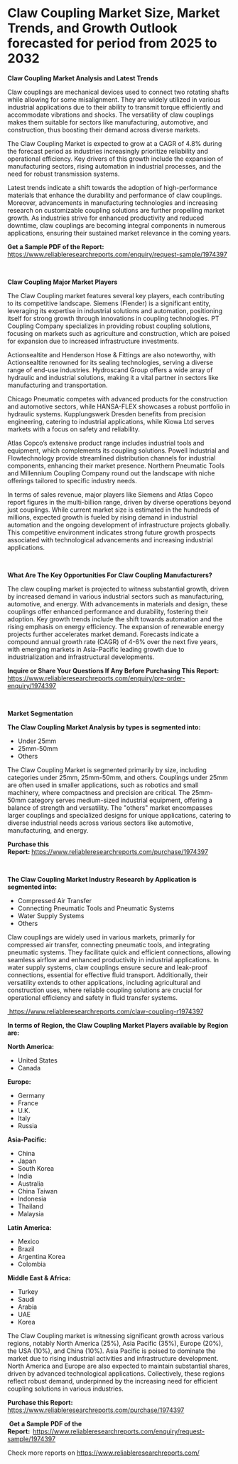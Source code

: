 <p><h1>Claw Coupling Market Size, Market Trends, and Growth Outlook forecasted for period from 2025 to 2032</h1></p><p><strong>Claw Coupling Market Analysis and Latest Trends</strong></p>
<p><p>Claw couplings are mechanical devices used to connect two rotating shafts while allowing for some misalignment. They are widely utilized in various industrial applications due to their ability to transmit torque efficiently and accommodate vibrations and shocks. The versatility of claw couplings makes them suitable for sectors like manufacturing, automotive, and construction, thus boosting their demand across diverse markets.</p><p>The Claw Coupling Market is expected to grow at a CAGR of 4.8% during the forecast period as industries increasingly prioritize reliability and operational efficiency. Key drivers of this growth include the expansion of manufacturing sectors, rising automation in industrial processes, and the need for robust transmission systems. </p><p>Latest trends indicate a shift towards the adoption of high-performance materials that enhance the durability and performance of claw couplings. Moreover, advancements in manufacturing technologies and increasing research on customizable coupling solutions are further propelling market growth. As industries strive for enhanced productivity and reduced downtime, claw couplings are becoming integral components in numerous applications, ensuring their sustained market relevance in the coming years.</p></p>
<p><strong>Get a Sample PDF of the Report:&nbsp;</strong> <a href="https://www.reliableresearchreports.com/enquiry/request-sample/1974397?utm_campaign=2104&utm_medium=2&utm_source=Github&utm_content=ia&utm_term=20022025&utm_id=claw-coupling">https://www.reliableresearchreports.com/enquiry/request-sample/1974397</a></p>
<p>&nbsp;</p>
<p><strong>Claw Coupling Major Market Players</strong></p>
<p><p>The Claw Coupling market features several key players, each contributing to its competitive landscape. Siemens (Flender) is a significant entity, leveraging its expertise in industrial solutions and automation, positioning itself for strong growth through innovations in coupling technologies. PT Coupling Company specializes in providing robust coupling solutions, focusing on markets such as agriculture and construction, which are poised for expansion due to increased infrastructure investments.</p><p>Actionsealtite and Henderson Hose & Fittings are also noteworthy, with Actionsealtite renowned for its sealing technologies, serving a diverse range of end-use industries. Hydroscand Group offers a wide array of hydraulic and industrial solutions, making it a vital partner in sectors like manufacturing and transportation.</p><p>Chicago Pneumatic competes with advanced products for the construction and automotive sectors, while HANSA-FLEX showcases a robust portfolio in hydraulic systems. Kupplungswerk Dresden benefits from precision engineering, catering to industrial applications, while Kiowa Ltd serves markets with a focus on safety and reliability.</p><p>Atlas Copco’s extensive product range includes industrial tools and equipment, which complements its coupling solutions. Powell Industrial and Flowtechnology provide streamlined distribution channels for industrial components, enhancing their market presence. Northern Pneumatic Tools and Millennium Coupling Company round out the landscape with niche offerings tailored to specific industry needs.</p><p>In terms of sales revenue, major players like Siemens and Atlas Copco report figures in the multi-billion range, driven by diverse operations beyond just couplings. While current market size is estimated in the hundreds of millions, expected growth is fueled by rising demand in industrial automation and the ongoing development of infrastructure projects globally. This competitive environment indicates strong future growth prospects associated with technological advancements and increasing industrial applications.</p></p>
<p>&nbsp;</p>
<p><strong>What Are The Key Opportunities For Claw Coupling Manufacturers?</strong></p>
<p><p>The claw coupling market is projected to witness substantial growth, driven by increased demand in various industrial sectors such as manufacturing, automotive, and energy. With advancements in materials and design, these couplings offer enhanced performance and durability, fostering their adoption. Key growth trends include the shift towards automation and the rising emphasis on energy efficiency. The expansion of renewable energy projects further accelerates market demand. Forecasts indicate a compound annual growth rate (CAGR) of 4-6% over the next five years, with emerging markets in Asia-Pacific leading growth due to industrialization and infrastructural developments.</p></p>
<p><strong>Inquire or Share Your Questions If Any Before Purchasing This Report:</strong> <a href="https://www.reliableresearchreports.com/enquiry/pre-order-enquiry/1974397?utm_campaign=2104&utm_medium=2&utm_source=Github&utm_content=ia&utm_term=20022025&utm_id=claw-coupling">https://www.reliableresearchreports.com/enquiry/pre-order-enquiry/1974397</a></p>
<p>&nbsp;</p>
<p><strong>Market Segmentation</strong></p>
<p><strong>The Claw Coupling Market Analysis by types is segmented into:</strong></p>
<p><ul><li>Under 25mm</li><li>25mm-50mm</li><li>Others</li></ul></p>
<p><p>The Claw Coupling Market is segmented primarily by size, including categories under 25mm, 25mm-50mm, and others. Couplings under 25mm are often used in smaller applications, such as robotics and small machinery, where compactness and precision are critical. The 25mm-50mm category serves medium-sized industrial equipment, offering a balance of strength and versatility. The "others" market encompasses larger couplings and specialized designs for unique applications, catering to diverse industrial needs across various sectors like automotive, manufacturing, and energy.</p></p>
<p><strong>Purchase this Report:&nbsp;</strong><a href="https://www.reliableresearchreports.com/purchase/1974397?utm_campaign=2104&utm_medium=2&utm_source=Github&utm_content=ia&utm_term=20022025&utm_id=claw-coupling">https://www.reliableresearchreports.com/purchase/1974397</a></p>
<p>&nbsp;</p>
<p><strong>The Claw Coupling Market Industry Research by Application is segmented into:</strong></p>
<p><ul><li>Compressed Air Transfer</li><li>Connecting Pneumatic Tools and Pneumatic Systems</li><li>Water Supply Systems</li><li>Others</li></ul></p>
<p><p>Claw couplings are widely used in various markets, primarily for compressed air transfer, connecting pneumatic tools, and integrating pneumatic systems. They facilitate quick and efficient connections, allowing seamless airflow and enhanced productivity in industrial applications. In water supply systems, claw couplings ensure secure and leak-proof connections, essential for effective fluid transport. Additionally, their versatility extends to other applications, including agricultural and construction uses, where reliable coupling solutions are crucial for operational efficiency and safety in fluid transfer systems.</p></p>
<p><a href="https://www.reliableresearchreports.com/claw-coupling-r1974397?utm_campaign=2104&utm_medium=2&utm_source=Github&utm_content=ia&utm_term=20022025&utm_id=claw-coupling">&nbsp;https://www.reliableresearchreports.com/claw-coupling-r1974397</a></p>
<p><strong>In terms of Region, the Claw Coupling Market Players available by Region are:</strong></p>
<p>
    <p> <strong> North America: </strong>
        <ul>
            <li>United States</li>
            <li>Canada</li>
        </ul>
        </p> 
    <p> <strong> Europe: </strong>
        <ul>
            <li>Germany</li>
            <li>France</li>
            <li>U.K.</li>
            <li>Italy</li>
            <li>Russia</li>
        </ul>
        </p> 
    <p> <strong> Asia-Pacific: </strong>
        <ul>
            <li>China</li>
            <li>Japan</li>
            <li>South Korea</li>
            <li>India</li>
            <li>Australia</li>
            <li>China Taiwan</li>
            <li>Indonesia</li>
            <li>Thailand</li>
            <li>Malaysia</li>
        </ul>
        </p> 
    <p> <strong> Latin America: </strong>
        <ul>
            <li>Mexico</li>
            <li>Brazil</li>
            <li>Argentina Korea</li>
            <li>Colombia</li>
        </ul>
        </p> 
    <p> <strong> Middle East & Africa: </strong>
        <ul>
            <li>Turkey</li>
            <li>Saudi</li>
            <li>Arabia</li>
            <li>UAE</li>
            <li>Korea</li>
        </ul>
    </p>
    </p>
<p><p>The Claw Coupling market is witnessing significant growth across various regions, notably North America (25%), Asia Pacific (35%), Europe (20%), the USA (10%), and China (10%). Asia Pacific is poised to dominate the market due to rising industrial activities and infrastructure development. North America and Europe are also expected to maintain substantial shares, driven by advanced technological applications. Collectively, these regions reflect robust demand, underpinned by the increasing need for efficient coupling solutions in various industries.</p></p>
<p><strong>Purchase this Report: </strong><a href="https://www.reliableresearchreports.com/purchase/1974397?utm_campaign=2104&utm_medium=2&utm_source=Github&utm_content=ia&utm_term=20022025&utm_id=claw-coupling">https://www.reliableresearchreports.com/purchase/1974397</a></p>
<p>&nbsp;<strong>Get a Sample PDF of the Report:&nbsp;&nbsp;</strong><a href="https://www.reliableresearchreports.com/enquiry/request-sample/1974397?utm_campaign=2104&utm_medium=2&utm_source=Github&utm_content=ia&utm_term=20022025&utm_id=claw-coupling">https://www.reliableresearchreports.com/enquiry/request-sample/1974397</a></p>
<p><strong></strong></p>
<p>Check more reports on <a href="https://www.reliableresearchreports.com/?utm_campaign=2104&utm_medium=2&utm_source=Github&utm_content=ia&utm_term=20022025&utm_id=claw-coupling">https://www.reliableresearchreports.com/</a></p>
